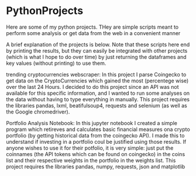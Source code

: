 # PythonProjects
Here are some of my python projects. THey are simple scripts meant to perform some analysis or get data from the web in a convenient manner

A brief explanation of the projects is below.
Note that these scripts here end by printing the results, but they can easily be integrated with other projects (which is what I hope to do over time) by just returning the dataframes and key values (without printing) to use them. 

trending cryptocurrencies webscraper: 
  In this project I parse Coingecko to get data on the CryptoCurrencies which gained the most (percentege wise) over the last 24 Hours.
  I decided to do this project since an API was not available for this specific information, and I wanted to run some analyses on the data without having to type everything in manually. 
  This project requires the libraries pandas, lxml, beatifulsoup4, requests and selenium (as well as the Google chromedriver).
  
 Portfolio Analysis Notebook: 
   In this jupyter notebook I created a simple program which retireves and calculates basic financial measures ona crypto portfolio (by getting historical data from the coingecko API). 
   I made this to understand if investing in a portfolio coul be justified using those results. 
   If anyone wishes to use it for their potfolio, it is very simple: just put the coinnames (the API tokens which can be found on coingecko) in the coins list and their respective weights in the portfolio in the weights list. 
   This project requires the libraries pandas, numpy, requests, json and matplotlib
 

